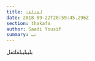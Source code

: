 ```yaml
---
title: لقثلقث
date: 2018-09-22T20:59:45.296Z
section: thakafa
author: Saadi Yousif
summary: ثب
---
```

بليبليبلقلثقل
